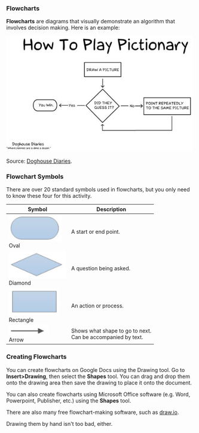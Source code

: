 <!--# [Link to video.](TODO) -->

### Flowcharts

**Flowcharts** are diagrams that visually demonstrate an algorithm that involves decision making. Here is an example:

![](../Images/Flowchart_Example.jpg)

Source: [Doghouse Diaries](http://thedoghousediaries.com/).

### Flowchart Symbols

There are over 20 standard symbols used in flowcharts, but you only need to know these four for this activity.

| Symbol                                    | Description                                                  |
| ----------------------------------------- | ------------------------------------------------------------ |
| ![](../Images/Flowchart_Oval.png)<br>Oval           | A start or end point.                                        |
| ![](../Images/Flowchart_Diamond.png)<br>Diamond     | A question being asked.                                      |
| ![](../Images/Flowchart_Rectangle.png)<br>Rectangle | An action or process.                                        |
| ![](../Images/Flowchart_Arrow.png)<br>Arrow         | Shows what shape to go to next.<br>Can be accompanied by text. |

### Creating Flowcharts 

You can create flowcharts on Google Docs using the Drawing tool. Go to **Insert>Drawing**, then select the **Shapes** tool. You can drag and drop them onto the drawing area then save the drawing to place it onto the document.

You can also create flowcharts using Microsoft Office software (e.g. Word, Powerpoint, Publisher, etc.) using the **Shapes** tool. 

There are also many free flowchart-making software, such as [draw.io](https://www.draw.io/).

Drawing them by hand isn't too bad, either.
